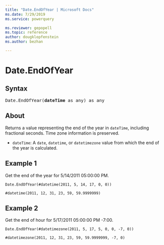 ```yaml
---
title: "Date.EndOfYear | Microsoft Docs"
ms.date: 7/29/2019
ms.service: powerquery

ms.reviewer: gepopell
ms.topic: reference
author: dougklopfenstein
ms.author: bezhan

---
```

# Date.EndOfYear

## Syntax

<pre>
Date.EndOfYear(<b>dateTime</b> as any) as any
</pre>
  
## About  
Returns a value representing the end of the year in `dateTime`, including fractional seconds. Time zone information is preserved. <ul> <li><code>dateTime</code>: A <code>date</code>, <code>datetime</code>, or <code>datetimezone</code> value from which the end of the year is calculated.</li> </ul>

## Example 1
Get the end of the year for 5/14/2011 05:00:00 PM.

```powerquery-m
Date.EndOfYear(#datetime(2011, 5, 14, 17, 0, 0))
```

`#datetime(2011, 12, 31, 23, 59, 59.9999999)`

## Example 2
Get the end of hour for 5/17/2011 05:00:00 PM -7:00.

```powerquery-m
Date.EndOfYear(#datetimezone(2011, 5, 17, 5, 0, 0, -7, 0))
```

`#datetimezone(2011, 12, 31, 23, 59, 59.9999999, -7, 0)`

